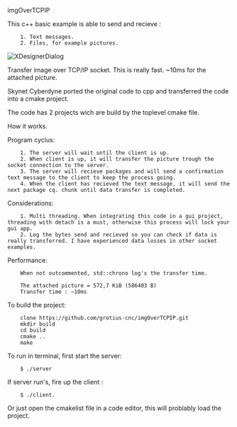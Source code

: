 imgOverTCPIP

This c++ basic example is able to send and recieve :

		1. Text messages.
		2. Files, for example pictures.

![XDesignerDialog](https://raw.githubusercontent.com/grotius-cnc/imgOverTCPIP/GitHubSample.png)

Transfer image over TCP/IP socket. This is really fast. ~10ms for the attached picture.

Skynet Cyberdyne ported the original code to cpp and transferred the code into a cmake project.

The code has 2 projects wich are build by the toplevel cmake file.

How it works.

Program cyclus:

		1. The server will wait until the client is up.
		2. When client is up, it will transfer the picture trough the socket connection to the server.
		3. The server will recieve packages and will send a confirmation text message to the client to keep the process going.
		4. When the client has recieved the text message, it will send the next package cq. chunk until data transfer is completed.
		
Considerations:

		1. Multi threading. When integrating this code in a gui project, threading with detach is a must, otherwise this process will lock your gui app.
		2. Log the bytes send and recieved so you can check if data is really transferred. I have experienced data losses in other socket examples.

Performance:

		When not outcommented, std::chrono log's the transfer time. 
		
		The attached picture = 572,7 KiB (586403 B) 
		Transfer time : ~10ms

To build the project:
		
		clone https://github.com/grotius-cnc/imgOverTCPIP.git
		mkdir build
		cd build
		cmake .. 
		make

To run in terminal, first start the server: 

		$ ./server
		
If server run's, fire up the client :		

		$ ./client.

Or just open the cmakelist file in a code editor, this will problably load the project.
